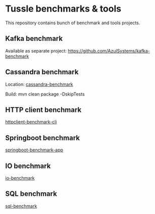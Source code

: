 # Tussle benchmarks & tools

This repository contains bunch of benchmark and tools projects.

## Kafka benchmark

Available as separate project:
https://github.com/AzulSystems/kafka-benchmark

## Cassandra benchmark

Location:
[cassandra-benchmark](cassandra-benchmark)

Build:
mvn clean package -DskipTests


## HTTP client benchmark

[httpclient-benchmark-cli](httpclient-benchmark-cli)

## Springboot benchmark

[springboot-benchmark-app](springboot-benchmark-app)

## IO benchmark

[io-benchmark](io-benchmark)

## SQL benchmark

[sql-benchmark](sql-benchmark)
